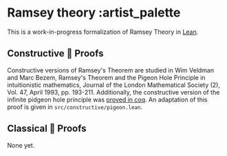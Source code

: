 # Ramsey theory :artist_palette

This is a work-in-progress formalization of Ramsey Theory in
[Lean](https://leanprover.github.io/).

## Constructive :construction: Proofs

Constructive versions of Ramsey's Theorem are studied in 
Wim Veldman and Marc Bezem, Ramsey's Theorem and the Pigeon Hole
Principle in intuitionistic mathematics, Journal of the London
Mathematical Society (2), Vol. 47, April 1993, pp. 193-211.
Additionally, the constructive version of the infinite pidgeon hole principle was
[proved in coq](https://github.com/coq-contribs/ramsey).
An adaptation of this proof is given in `src/constructive/pigeon.lean`.

## Classical :violin: Proofs

None yet.
